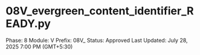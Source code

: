 # 08V_evergreen_content_identifier_READY.py

Phase: 8
Module: V
Prefix: 08V_
Status: Approved
Last Updated: July 28, 2025 7:00 PM (GMT+5:30)